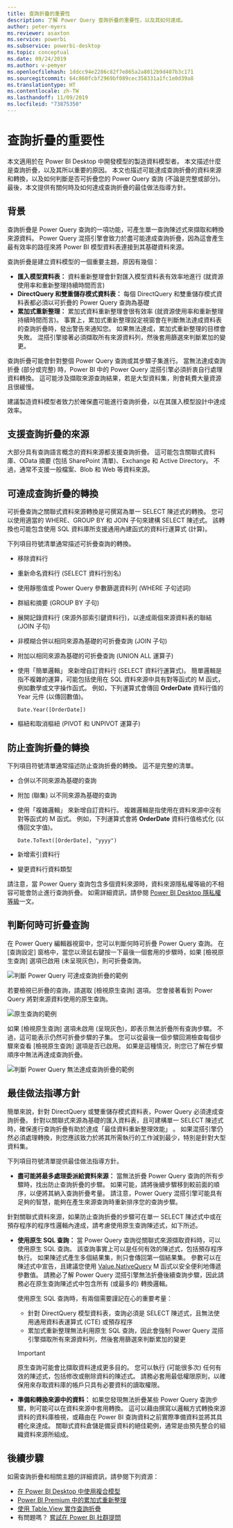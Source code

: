 ```yaml
---
title: 查詢折疊的重要性
description: 了解 Power Query 查詢折疊的重要性，以及其如何達成。
author: peter-myers
ms.reviewer: asaxton
ms.service: powerbi
ms.subservice: powerbi-desktop
ms.topic: conceptual
ms.date: 09/24/2019
ms.author: v-pemyer
ms.openlocfilehash: 1ddcc94e2286c82f7e865a2a8012b9d407b3c171
ms.sourcegitcommit: 64c860fcbf2969bf089cec358331a1fc1e0d39a8
ms.translationtype: HT
ms.contentlocale: zh-TW
ms.lasthandoff: 11/09/2019
ms.locfileid: "73875350"
---
```

# <a name="the-importance-of-query-folding"></a>查詢折疊的重要性

本文適用於在 Power BI Desktop 中開發模型的製造資料模型者。 本文描述什麼是查詢折疊，以及其所以重要的原因。 本文也描述可能達成查詢折疊的資料來源和轉換，以及如何判斷是否可折疊您的 Power Query 查詢 (不論是完整或部分)。 最後，本文提供有關何時及如何達成查詢折疊的最佳做法指導方針。

## <a name="background"></a>背景

查詢折疊是 Power Query 查詢的一項功能，可產生單一查詢陳述式來擷取和轉換來源資料。 Power Query 混搭引擎會致力於盡可能達成查詢折疊，因為這會產生最有效率的路徑來將 Power BI 模型資料表連接到其基礎資料來源。

查詢折疊是建立資料模型的一個重要主題，原因有幾個：

- **匯入模型資料表：** 資料重新整理會針對匯入模型資料表有效率地進行 (就資源使用率和重新整理持續時間而言)
- **DirectQuery 和雙重儲存模式資料表：** 每個 DirectQuery 和雙重儲存模式資料表都必須以可折疊的 Power Query 查詢為基礎
- **累加式重新整理：** 累加式資料重新整理會很有效率 (就資源使用率和重新整理持續時間而言)。 事實上，累加式重新整理設定視窗會在判斷無法達成資料表的查詢折疊時，發出警告來通知您。 如果無法達成，累加式重新整理的目標會失敗。 混搭引擎接著必須擷取所有來源資料列，然後套用篩選來判斷累加的變更。

查詢折疊可能會針對整個 Power Query 查詢或其步驟子集進行。 當無法達成查詢折疊 (部分或完整) 時，Power BI 中的 Power Query 混搭引擎必須折衷自行處理資料轉換。 這可能涉及擷取來源查詢結果，若是大型資料集，則會耗費大量資源且很緩慢。

建議製造資料模型者致力於確保盡可能進行查詢折疊，以在其匯入模型設計中達成效率。

## <a name="sources-that-support-query-folding"></a>支援查詢折疊的來源

大部分具有查詢語言概念的資料來源都支援查詢折疊。 這可能包含關聯式資料庫、OData 摘要 (包括 SharePoint 清單)、Exchange 和 Active Directory。 不過，通常不支援一般檔案、Blob 和 Web 等資料來源。

## <a name="transformations-that-can-achieve-query-folding"></a>可達成查詢折疊的轉換

可折疊查詢之關聯式資料來源轉換是可撰寫為單一 SELECT 陳述式的轉換。 您可以使用適當的 WHERE、GROUP BY 和 JOIN 子句來建構 SELECT 陳述式。 該轉換也可能包含使用 SQL 資料庫所支援通用內建函式的資料行運算式 (計算)。

下列項目符號清單通常描述可折疊查詢的轉換。

- 移除資料行
- 重新命名資料行 (SELECT 資料行別名)
- 使用靜態值或 Power Query 參數篩選資料列 (WHERE 子句述詞)
- 群組和摘要 (GROUP BY 子句)
- 展開記錄資料行 (來源外部索引鍵資料行)，以達成兩個來源資料表的聯結 (JOIN 子句)
- 非模糊合併以相同來源為基礎的可折疊查詢 (JOIN 子句)
- 附加以相同來源為基礎的可折疊查詢 (UNION ALL 運算子)
- 使用「簡單邏輯」  來新增自訂資料行 (SELECT 資料行運算式)。 簡單邏輯是指不複雜的運算，可能包括使用在 SQL 資料來源中具有對等函式的 M 函式，例如數學或文字操作函式。 例如，下列運算式會傳回 **OrderDate** 資料行值的 Year 元件 (以傳回數值)。

    ```powerquery-m
    Date.Year([OrderDate])
    ```

- 樞紐和取消樞紐 (PIVOT 和 UNPIVOT 運算子)

## <a name="transformations-that-prevent-query-folding"></a>防止查詢折疊的轉換

下列項目符號清單通常描述防止查詢折疊的轉換。 這不是完整的清單。

- 合併以不同來源為基礎的查詢
- 附加 (聯集) 以不同來源為基礎的查詢
- 使用「複雜邏輯」  來新增自訂資料行。 複雜邏輯是指使用在資料來源中沒有對等函式的 M 函式。 例如，下列運算式會將 **OrderDate** 資料行值格式化 (以傳回文字值)。

    ```powerquery-m
    Date.ToText([OrderDate], "yyyy")
    ```

- 新增索引資料行
- 變更資料行資料類型

請注意，當 Power Query 查詢包含多個資料來源時，資料來源隱私權等級的不相容可能會防止進行查詢折疊。 如需詳細資訊，請參閱 [Power BI Desktop 隱私權等級](../desktop-privacy-levels.md)一文。

## <a name="determine-when-a-query-can-be-folded"></a>判斷何時可折疊查詢

在 Power Query 編輯器視窗中，您可以判斷何時可折疊 Power Query 查詢。 在 [查詢設定]  窗格中，當您以滑鼠右鍵按一下最後一個套用的步驟時，如果 [檢視原生查詢]  選項已啟用 (未呈現灰色)，則可折疊查詢。

![判斷 Power Query 可達成查詢折疊的範例](media/power-query-folding/query-folding-example.png)

若要檢視已折疊的查詢，請選取 [檢視原生查詢]  選項。 您會接著看到 Power Query 將對來源資料使用的原生查詢。

![原生查詢的範例](media/power-query-folding/native-query-example.png)

如果 [檢視原生查詢]  選項未啟用 (呈現灰色)，即表示無法折疊所有查詢步驟。 不過，這可能表示仍然可折疊步驟的子集。 您可以從最後一個步驟回溯檢查每個步驟來查看 [檢視原生查詢]  選項是否已啟用。 如果是這種情況，則您已了解在步驟順序中無法再達成查詢折疊。

![判斷 Power Query 無法達成查詢折疊的範例](media/power-query-folding/query-folding-not-example.png)

## <a name="best-practice-guidance"></a>最佳做法指導方針

簡單來說，針對 DirectQuery 或雙重儲存模式資料表，Power Query 必須達成查詢折疊。 針對以關聯式來源為基礎的匯入資料表，且可建構單一 SELECT 陳述式時，確保進行查詢折疊有助於達成「最佳資料重新整理效能」  。 如果混搭引擎仍然必須處理轉換，則您應該致力於將其所需執行的工作減到最少，特別是針對大型資料集。

下列項目符號清單提供最佳做法指導方針。

- **盡可能將最多處理委派給資料來源：** 當無法折疊 Power Query 查詢的所有步驟時，找出防止查詢折疊的步驟。 如果可能，請將後續步驟移到較前面的順序，以便將其納入查詢折疊考量。 請注意，Power Query 混搭引擎可能具有足夠的智慧，能夠在產生來源查詢時重新排序您的查詢步驟。

針對關聯式資料來源，如果防止查詢折疊的步驟可在單一 SELECT 陳述式中或在預存程序的程序性邏輯內達成，請考慮使用原生查詢陳述式，如下所述。

- **使用原生 SQL 查詢：** 當 Power Query 查詢從關聯式來源擷取資料時，可以使用原生 SQL 查詢。 該查詢事實上可以是任何有效的陳述式，包括預存程序執行。 如果陳述式產生多個結果集，則只會傳回第一個結果集。 參數可以在陳述式中宣告，且建議您使用 [Value.NativeQuery](/powerquery-m/value-nativequery) M 函式以安全便利地傳遞參數值。 請務必了解 Power Query 混搭引擎無法折疊後續查詢步驟，因此請務必在原生查詢陳述式中包含所有 (或最多的) 轉換邏輯。

    使用原生 SQL 查詢時，有兩個需要謹記在心的重要考量：

    - 針對 DirectQuery 模型資料表，查詢必須是 SELECT 陳述式，且無法使用通用資料表運算式 (CTE) 或預存程序
    - 累加式重新整理無法利用原生 SQL 查詢，因此會強制 Power Query 混搭引擎擷取所有來源資料列，然後套用篩選來判斷累加的變更

    > [!IMPORTANT]
    > 原生查詢可能會比擷取資料達成更多目的。 您可以執行 (可能很多次) 任何有效的陳述式，包括修改或刪除資料的陳述式。 請務必套用最低權限原則，以確保用來存取資料庫的帳戶只具有必要資料的讀取權限。

- **準備和轉換來源中的資料：** 如果您發現無法折疊某些 Power Query 查詢步驟，則可能可以在資料來源中套用轉換。 這可以藉由撰寫以邏輯方式轉換來源資料的資料庫檢視，或藉由在 Power BI 查詢資料之前實際準備資料並將其具體化來達成。 關聯式資料倉儲是備妥資料的絕佳範例，通常是由預先整合的組織資料來源所組成。

## <a name="next-steps"></a>後續步驟

如需查詢折疊和相關主題的詳細資訊，請參閱下列資源：

- [在 Power BI Desktop 中使用複合模型](../desktop-composite-models.md)
- [Power BI Premium 中的累加式重新整理](../service-premium-incremental-refresh.md)
- [使用 Table.View 實作查詢折疊](/power-query/handlingqueryfolding)
- 有問題嗎？ [嘗試在 Power BI 社群提問](https://community.powerbi.com/)
